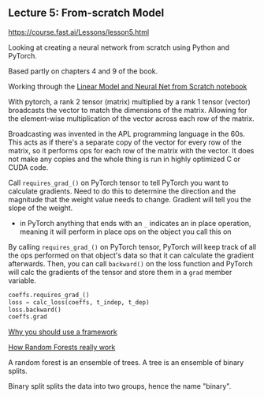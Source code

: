 ## Lecture 5: From-scratch Model

https://course.fast.ai/Lessons/lesson5.html

Looking at creating a neural network from scratch using Python and PyTorch.

Based partly on chapters 4 and 9 of the book.

Working through the [Linear Model and Neural Net from Scratch notebook](https://www.kaggle.com/code/jhoward/linear-model-and-neural-net-from-scratch])

With pytorch, a rank 2 tensor (matrix) multiplied by a rank 1 tensor (vector) broadcasts the vector to match the dimensions of the matrix. Allowing for the element-wise multiplication of the vector across each row of the matrix.

Broadcasting was invented in the APL programming language in the 60s. This acts as if there's a separate copy of the vector for every row of the matrix, so it performs ops for each row of the matrix with the vector. It does not make any copies and the whole thing is run in highly optimized C or CUDA code.

Call `requires_grad_()` on PyTorch tensor to tell PyTorch you want to calculate gradients. Need to do this to determine the direction and the magnitude that the weight value needs to change. Gradient will tell you the slope of the weight. 

* in PyTorch anything that ends with an `_` indicates an in place operation, meaning it will perform in place ops on the object you call this on

By calling `requires_grad_()` on PyTorch tensor, PyTorch will keep track of all the ops performed on that object's data so that it can calculate the gradient afterwards. Then, you can call `backward()` on the loss function and PyTorch will calc the gradients of the tensor and store them in a `grad` member variable.

```python
coeffs.requires_grad_()
loss = calc_loss(coeffs, t_indep, t_dep)
loss.backward()
coeffs.grad
```

[Why you should use a framework](https://www.kaggle.com/code/jhoward/why-you-should-use-a-framework)

[How Random Forests really work](https://www.kaggle.com/code/jhoward/how-random-forests-really-work/)

A random forest is an ensemble of trees. A tree is an ensemble of binary splits.

Binary split splits the data into two groups, hence the name "binary".
